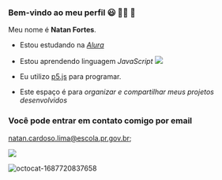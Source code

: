 ### Bem-vindo ao meu perfil :smiley: :wolf::fire: 👋

Meu nome é **Natan Fortes**.

- Estou estudando na [_Alura_](https://www.alura.com.br)
- Estou aprendendo linguagem _JavaScript_ ![](https://img.shields.io/badge/JavaScript-323330?style=for-the-badge&logo=javascript&logoColor=F7DF1E)

- Eu utilizo [p5.js](https://p5js.org/)  para programar.
- Este espaço é para *organizar e compartilhar meus projetos desenvolvidos*

### Você pode entrar em contato comigo por email

natan.cardoso.lima@escola.pr.gov.br;

 ![](https://media.tenor.com/HpVRhoeRYaoAAAAd/minecraft.gif)

![octocat-1687720837658](https://github.com/NatanFortes/NatanFortes/assets/137645181/50d2bb16-c38a-4092-9725-b399cd42ffd1)
